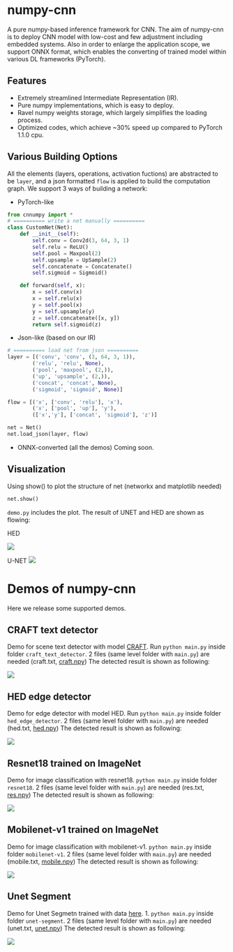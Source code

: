 # numpy-cnn
A pure numpy-based inference framework for CNN. The aim of numpy-cnn is to deploy CNN model with low-cost and few adjustment including embedded systems. Also in order to enlarge the application scope, we support ONNX format, which enables the converting of trained model within various DL frameworks (PyTorch).  

## Features
* Extremely streamlined Intermediate Representation (IR).
* Pure numpy implementations, which is easy to deploy.
* Ravel numpy weights storage, which largely simplifies the loading process. 
* Optimized codes, which achieve ~30% speed up compared to PyTorch 1.1.0 cpu.

## Various Building Options
All the elements (layers, operations, activation fuctions) are abstracted to be ```layer```, and a json formatted ```flow``` is applied to build the computation graph. We support 3 ways of building a network:
* PyTorch-like
```python
from cnnumpy import *
# ========== write a net manually ========== 
class CustomNet(Net):
    def __init__(self):
        self.conv = Conv2d(3, 64, 3, 1)
        self.relu = ReLU()
        self.pool = Maxpool(2)
        self.upsample = UpSample(2)
        self.concatenate = Concatenate()
        self.sigmoid = Sigmoid()

    def forward(self, x):
        x = self.conv(x)
        x = self.relu(x)
        y = self.pool(x)
        y = self.upsample(y)
        z = self.concatenate([x, y])
        return self.sigmoid(z)
```
* Json-like (based on our IR)
```python
# ========== load net from json ========== 
layer = [('conv', 'conv', (3, 64, 3, 1)),
        ('relu', 'relu', None),
        ('pool', 'maxpool', (2,)),
        ('up', 'upsample', (2,)),
        ('concat', 'concat', None),
        ('sigmoid', 'sigmoid', None)]

flow = [('x', ['conv', 'relu'], 'x'),
        ('x', ['pool', 'up'], 'y'),
        (['x','y'], ['concat', 'sigmoid'], 'z')]

net = Net()
net.load_json(layer, flow)
```
* ONNX-converted (all the demos)
Coming soon.

## Visualization
Using  show() to plot the structure of net (networkx and matplotlib needed)
```python
net.show()
```
```demo.py``` includes the plot. The result of UNET and HED are shown as flowing: 

HED

![](https://raw.githubusercontent.com/Image-Py/numpy-cnn/master/demo/HED.png)

U-NET
![](https://raw.githubusercontent.com/Image-Py/numpy-cnn/master/demo/UNET.png)

# Demos of numpy-cnn

Here we release some supported demos.

## CRAFT text detector

Demo for scene text detector with model [CRAFT](https://github.com/clovaai/CRAFT-pytorch).
Run ```python main.py``` inside folder ```craft_text_detector```. 2 files (same level folder with ```main.py```) are needed (craft.txt, [craft.npy](https://github.com/Image-Py/numpy-cnn/releases/download/resource/craft.npy))
The detected result is shown as following: 

![](https://raw.githubusercontent.com/Image-Py/cnnumpy/master/demo/craft_text_detector/rst.png)

## HED edge detector

Demo for edge detector with model HED. Run ```python main.py``` inside folder ```hed_edge_detector```. 2 files (same level folder with ```main.py```) are needed (hed.txt, [hed.npy](https://github.com/Image-Py/numpy-cnn/releases/download/resource/hed.npy))
The detected result is shown as following: 

![](https://raw.githubusercontent.com/Image-Py/cnnumpy/master/demo/hed_edge_detector/rst.png)

## Resnet18 trained on ImageNet

Demo for image classification with resnet18. ```python main.py``` inside folder ```resnet18```. 2 files (same level folder with ```main.py```) are needed (res.txt, [res.npy](https://github.com/Image-Py/numpy-cnn/releases/download/resource/resnet18.npy))
The detected result is shown as following: 

![](https://raw.githubusercontent.com/Image-Py/cnnumpy/master/demo/resnet18/rst.png)

## Mobilenet-v1 trained on ImageNet

Demo for image classification with mobilenet-v1. ```python main.py``` inside folder ```mobilenet-v1```. 2 files (same level folder with ```main.py```) are needed (mobile.txt, [mobile.npy](https://github.com/Image-Py/numpy-cnn/releases/download/resource/mobile.npy))
The detected result is shown as following: 

![](https://raw.githubusercontent.com/Image-Py/cnnumpy/master/demo/resnet18/rst.png)

## Unet Segment

Demo for Unet Segmetn trained with data [here](https://github.com/Jack-Cherish/Deep-Learning/tree/master/Pytorch-Seg/lesson-2/data). 1. ```python main.py``` inside folder ```unet-segment```. 2 files (same level folder with ```main.py```) are needed (unet.txt, [unet.npy](https://github.com/Image-Py/numpy-cnn/releases/download/resource/unet.npy))
The detected result is shown as following: 

![](https://raw.githubusercontent.com/Image-Py/cnnumpy/master/demo/unet-segment/rst.png)

